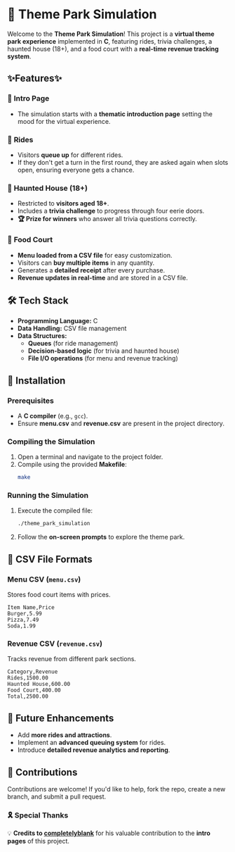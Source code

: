 # 🎢 Theme Park Simulation  

Welcome to the **Theme Park Simulation**! This project is a **virtual theme park experience** implemented in **C**, featuring rides, trivia challenges, a haunted house (18+), and a food court with a **real-time revenue tracking system**.  

## ✨Features✨

### 🏁 **Intro Page**  
- The simulation starts with a **thematic introduction page** setting the mood for the virtual experience.  

### 🎡 **Rides**  
- Visitors **queue up** for different rides.  
- If they don't get a turn in the first round, they are asked again when slots open, ensuring everyone gets a chance.

### 👻 **Haunted House** (18+)  
- Restricted to **visitors aged 18+**.  
- Includes a **trivia challenge** to progress through four eerie doors.  
- **🏆 Prize for winners** who answer all trivia questions correctly.  

### 🍔 **Food Court**  
- **Menu loaded from a CSV file** for easy customization.  
- Visitors can **buy multiple items** in any quantity.  
- Generates a **detailed receipt** after every purchase.  
- **Revenue updates in real-time** and are stored in a CSV file.  

## 🛠️ Tech Stack  

- **Programming Language:** C  
- **Data Handling:** CSV file management  
- **Data Structures:**  
  - **Queues** (for ride management)  
  - **Decision-based logic** (for trivia and haunted house)  
  - **File I/O operations** (for menu and revenue tracking)  

## 🚀 Installation  

### **Prerequisites**  
- A **C compiler** (e.g., `gcc`).  
- Ensure **menu.csv** and **revenue.csv** are present in the project directory.  

### **Compiling the Simulation**  
1. Open a terminal and navigate to the project folder.  
2. Compile using the provided **Makefile**:  
   ```bash
   make
   ```

### **Running the Simulation**  
1. Execute the compiled file:  
   ```bash
   ./theme_park_simulation
   ```
2. Follow the **on-screen prompts** to explore the theme park.  

## 📜 CSV File Formats  

### **Menu CSV (`menu.csv`)**  
Stores food court items with prices.  

```csv
Item Name,Price
Burger,5.99
Pizza,7.49
Soda,1.99
```

### **Revenue CSV (`revenue.csv`)**  
Tracks revenue from different park sections.  

```csv
Category,Revenue
Rides,1500.00
Haunted House,600.00
Food Court,400.00
Total,2500.00
```

## 🔮 Future Enhancements  
- Add **more rides and attractions**.  
- Implement an **advanced queuing system** for rides.  
- Introduce **detailed revenue analytics and reporting**.  

## 🤝 Contributions  

Contributions are welcome! If you'd like to help, fork the repo, create a new branch, and submit a pull request.

### 🎗 Special Thanks  
💡 **Credits to [completelyblank](https://github.com/completelyblank)** for his valuable contribution to the **intro pages** of this project.  
